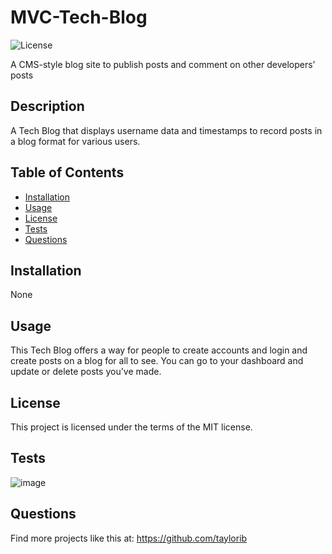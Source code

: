 # MVC-Tech-Blog

![License](https://img.shields.io/badge/License-MIT-blue.svg)

A CMS-style blog site to publish posts and comment on other developers’ posts

## Description

A Tech Blog that displays username data and timestamps to record posts in a blog format for various users. 

## Table of Contents

- [Installation](#installation)
- [Usage](#usage)
- [License](#license)
- [Tests](#Tests)
- [Questions](#questions)

## Installation

None

## Usage

This Tech Blog offers a way for people to create accounts and login and create posts on a blog for all to see. You can go to your dashboard and update or delete posts you've made. 

## License

This project is licensed under the terms of the MIT license.

## Tests

![image](https://github.com/TayloRib/MVC-Tech-Blog/assets/123839303/220ce7dd-e869-4a7c-a2cc-189e09a0f108)

## Questions 

Find more projects like this at: https://github.com/taylorib
